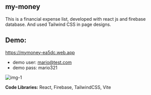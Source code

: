 ## my-money
This is a financial expense list, developed with react js and firebase database. And used Tailwind CSS in page designs.

## Demo:
https://mymoney-ea5dc.web.app

- demo user: mario@test.com
- demo pass: mario321

![img-1](https://user-images.githubusercontent.com/30315981/193420290-b6a0d061-4622-4369-a8f7-9bd668d40e6e.jpg)

**Code Libraries:** React, Firebase, TailwindCSS, Vite
